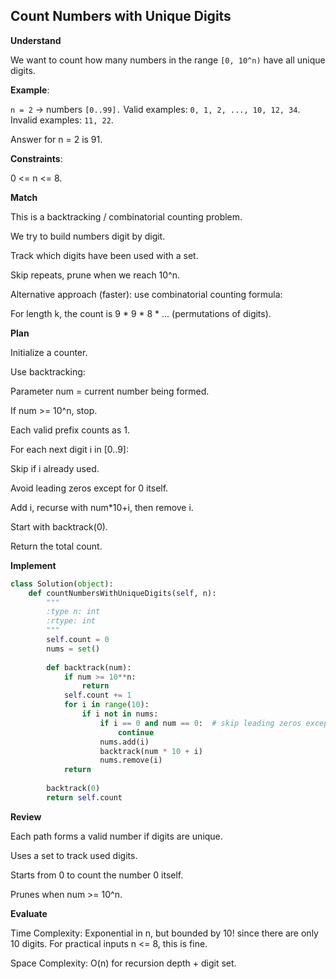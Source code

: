## Count Numbers with Unique Digits
**Understand**

We want to count how many numbers in the range `[0, 10^n)` have all unique digits.

**Example**:

`n = 2` → numbers `[0..99].` Valid examples: `0, 1, 2, ..., 10, 12, 34`. Invalid examples: `11, 22`.

Answer for n = 2 is 91.

**Constraints**:

0 <= n <= 8.

**Match**

This is a backtracking / combinatorial counting problem.

We try to build numbers digit by digit.

Track which digits have been used with a set.

Skip repeats, prune when we reach 10^n.

Alternative approach (faster): use combinatorial counting formula:

For length k, the count is 9 * 9 * 8 * ... (permutations of digits).

**Plan**

Initialize a counter.

Use backtracking:

Parameter num = current number being formed.

If num >= 10^n, stop.

Each valid prefix counts as 1.

For each next digit i in [0..9]:

Skip if i already used.

Avoid leading zeros except for 0 itself.

Add i, recurse with num*10+i, then remove i.

Start with backtrack(0).

Return the total count.

**Implement**
```py
class Solution(object):
    def countNumbersWithUniqueDigits(self, n):
        """
        :type n: int
        :rtype: int
        """
        self.count = 0
        nums = set()
        
        def backtrack(num):
            if num >= 10**n:
                return
            self.count += 1
            for i in range(10):
                if i not in nums:
                    if i == 0 and num == 0:  # skip leading zeros except for 0 itself
                        continue
                    nums.add(i)
                    backtrack(num * 10 + i)
                    nums.remove(i)
            return
        
        backtrack(0)
        return self.count
```

**Review**

Each path forms a valid number if digits are unique.

Uses a set to track used digits.

Starts from 0 to count the number 0 itself.

Prunes when num >= 10^n.

**Evaluate**

Time Complexity: Exponential in n, but bounded by 10! since there are only 10 digits. For practical inputs n <= 8, this is fine.

Space Complexity: O(n) for recursion depth + digit set.